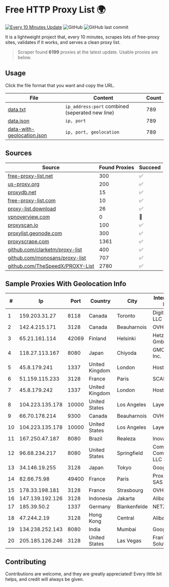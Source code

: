 
# Free HTTP Proxy List 🌍

[![Every 10 Minutes Update](https://github.com/mertguvencli/http-proxy-list/actions/workflows/main.yml/badge.svg?branch=main)](https://github.com/mertguvencli/http-proxy-list/actions/workflows/main.yml)
![GitHub](https://img.shields.io/github/license/mertguvencli/http-proxy-list)
![GitHub last commit](https://img.shields.io/github/last-commit/mertguvencli/http-proxy-list)

It is a lightweight project that, every 10 minutes, scrapes lots of free-proxy sites, validates if it works, and serves a clean proxy list.


> Scraper found **6199** proxies at the latest update. Usable proxies are below.

## Usage

Click the file format that you want and copy the URL.


|File|Content|Count|
|----|-------|-----|
|[data.txt](https://raw.githubusercontent.com/mertguvencli/http-proxy-list/main/proxy-list/data.txt)|`ip_address:port` combined (seperated new line)|789|
|[data.json](https://raw.githubusercontent.com/mertguvencli/http-proxy-list/main/proxy-list/data.json)|`ip, port`|789|
|[data-with-geolocation.json](https://raw.githubusercontent.com/mertguvencli/http-proxy-list/main/proxy-list/data-with-geolocation.json)|`ip, port, geolocation`|789|

## Sources

|Source|Found Proxies|Succeed|
|------|-------------|-------|
|[free-proxy-list.net](https://free-proxy-list.net)|300|✅|
|[us-proxy.org](https://www.us-proxy.org)|200|✅|
|[proxydb.net](http://proxydb.net)|15|✅|
|[free-proxy-list.com](https://free-proxy-list.com/?page=&port=&type%5B%5D=http&type%5B%5D=https&up_time=0&search=Search)|10|✅|
|[proxy-list.download](https://www.proxy-list.download/HTTP)|26|✅|
|[vpnoverview.com](https://vpnoverview.com/privacy/anonymous-browsing/free-proxy-servers)|0|🚫|
|[proxyscan.io](https://www.proxyscan.io)|100|✅|
|[proxylist.geonode.com](https://proxylist.geonode.com/api/proxy-list?limit=300&page=1&sort_by=lastChecked&sort_type=desc&protocols=http,https)|300|✅|
|[proxyscrape.com](https://api.proxyscrape.com/v2/?request=displayproxies&protocol=http&timeout=10000&country=all&ssl=all&anonymity=all)|1361|✅|
|[github.com/clarketm/proxy-list](https://raw.githubusercontent.com/clarketm/proxy-list/master/proxy-list-raw.txt)|400|✅|
|[github.com/monosans/proxy-list](https://raw.githubusercontent.com/monosans/proxy-list/main/proxies/http.txt)|707|✅|
|[github.com/TheSpeedX/PROXY-List](https://raw.githubusercontent.com/TheSpeedX/PROXY-List/master/http.txt)|2780|✅|


## Sample Proxies With Geolocation Info

|#|Ip|Port|Country|City|Internet Service Provider|
|-|--|----|-------|----|-------------------------|
|1|159.203.31.27|8118|Canada|Toronto|DigitalOcean, LLC|
|2|142.4.215.171|3128|Canada|Beauharnois|OVH SAS|
|3|65.21.161.114|42069|Finland|Helsinki|Hetzner Online GmbH|
|4|118.27.113.167|8080|Japan|Chiyoda|GMO Internet, Inc.|
|5|45.8.179.241|1337|United Kingdom|London|Hostland LLC|
|6|51.159.115.233|3128|France|Paris|SCALEWAY|
|7|45.8.179.242|1337|United Kingdom|London|Hostland LLC|
|8|104.223.135.178|10000|United States|Los Angeles|LayerHost|
|9|66.70.178.214|9300|Canada|Beauharnois|OVH SAS|
|10|104.223.135.178|10000|United States|Los Angeles|LayerHost|
|11|167.250.47.187|8080|Brazil|Realeza|Inova Fibra|
|12|96.68.234.217|8080|United States|Springfield|Comcast Cable Communications, LLC|
|13|34.146.19.255|3128|Japan|Tokyo|Google LLC|
|14|82.66.75.98|49400|France|Paris|Proxad / Free SAS|
|15|178.33.198.181|3128|France|Strasbourg|OVH SAS|
|16|147.139.192.126|3128|Indonesia|Jakarta|Alibaba.com LLC|
|17|185.39.50.2|1337|Germany|Blankenfelde|NETZNUTZ|
|18|47.244.2.19|3128|Hong Kong|Central|Alibaba.com LLC|
|19|134.238.252.143|8080|India|Mumbai|Google LLC|
|20|205.185.126.246|3128|United States|Las Vegas|FranTech Solutions|



## Contributing

Contributions are welcome, and they are greatly appreciated! Every
little bit helps, and credit will always be given.

